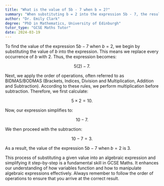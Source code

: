 ```yaml
---
title: "What is the value of 5b - 7 when b = 2?"
summary: "When substituting b = 2 into the expression 5b - 7, the result is 3."
author: "Dr. Emily Clark"
degree: "PhD in Mathematics, University of Edinburgh"
tutor_type: "GCSE Maths Tutor"
date: 2024-03-19
---
```


To find the value of the expression $5b - 7$ when $b = 2$, we begin by substituting the value of $b$ into the expression. This means we replace every occurrence of $b$ with $2$. Thus, the expression becomes:

$$
5(2) - 7.
$$

Next, we apply the order of operations, often referred to as BIDMAS/BODMAS (Brackets, Indices, Division and Multiplication, Addition and Subtraction). According to these rules, we perform multiplication before subtraction. Therefore, we first calculate:

$$
5 \times 2 = 10.
$$

Now, our expression simplifies to:

$$
10 - 7.
$$

We then proceed with the subtraction:

$$
10 - 7 = 3.
$$

As a result, the value of the expression $5b - 7$ when $b = 2$ is $3$.

This process of substituting a given value into an algebraic expression and simplifying it step-by-step is a fundamental skill in GCSE Maths. It enhances our understanding of how variables function and how to manipulate algebraic expressions effectively. Always remember to follow the order of operations to ensure that you arrive at the correct result.
    